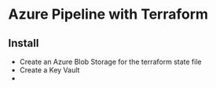# Azure Pipeline with Terraform

## Install

- Create an Azure Blob Storage for the terraform state file
- Create a Key Vault
- 
